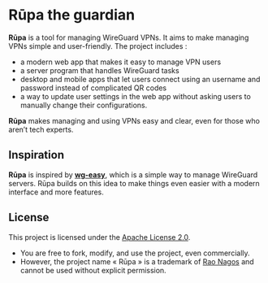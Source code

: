 # Rūpa the guardian

**Rūpa** is a tool for managing WireGuard VPNs. It aims to make managing VPNs simple and user-friendly. The project includes :

- a modern web app that makes it easy to manage VPN users
- a server program that handles WireGuard tasks
- desktop and mobile apps that let users connect using an username and password instead of complicated QR codes
- a way to update user settings in the web app without asking users to manually change their configurations.

**Rūpa** makes managing and using VPNs easy and clear, even for those who aren’t tech experts.

## Inspiration

**Rūpa** is inspired by [**wg-easy**](https://github.com/wg-easy/wg-easy/), which is a simple way to manage WireGuard servers. Rūpa builds on this idea to make things even easier with a modern interface and more features.

## License

This project is licensed under the [Apache License 2.0](./LICENSE). 

- You are free to fork, modify, and use the project, even commercially.
- However, the project name « Rūpa » is a trademark of [Rao Nagos](https://www.rao-nagos.pf/) and cannot be used without explicit permission.
